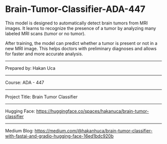 # Brain-Tumor-Classifier-ADA-447
This model is designed to automatically detect brain tumors from MRI images. It learns to recognize the presence of a tumor by analyzing many labeled MRI scans (tumor or no tumor).

After training, the model can predict whether a tumor is present or not in a new MRI image. This helps doctors with preliminary diagnoses and allows for faster and more accurate analysis.
************************************
Prepared by: Hakan Uca
************************************
Course: ADA - 447
************************************
Project Title: Brain Tumor Classifier
************************************

Hugging Face: https://huggingface.co/spaces/hakanuca/brain-tumor-classifier

************************************

Medium Blog: https://medium.com/@hakanhuca/brain-tumor-classifier-with-fastai-and-gradio-hugging-face-16ed1bdc920b
